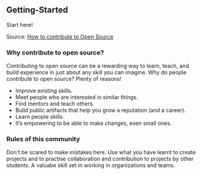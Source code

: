 ## Getting-Started
Start here!

Source: [How to contribute to Open Source](https://opensource.guide/how-to-contribute/)

### Why contribute to open source?
Contributing to open source can be a rewarding way to learn, teach, and build experience in just about any skill you can imagine.
Why do people contribute to open source? Plenty of reasons!

- Improve existing skills.
- Meet people who are interested in similar things.
- Find mentors and teach others.
- Build public artifacts that help you grow a reputation (and a career).
- Learn people skills.
- It’s empowering to be able to make changes, even small ones.

### Rules of this community
Don't be scared to make mistakes here. Use what you have learnt to create projects and to practise collaboration and contribution to projects by other students. A valuabe skill set in working in organizations and teams.

